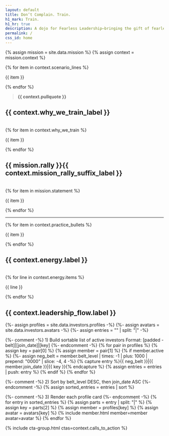 ```yaml
---
layout: default
title: Don’t Complain. Train.
h1_mark: Train.
h1_hr: true
description: A dojo for Fearless Leadership—bringing the gift of fearlessness (se-mu-i) into homes, classrooms, dojos, and boardrooms. We train mind, body, tone, and timing to cultivate presence under pressure.
permalink: /
css_id: home
---
```


{% assign mission = site.data.mission %}
{% assign context = mission.context %}

<section class="md-flow">
  {% for item in context.scenario_lines %}
  <p>{{ item }}</p>
  {% endfor %}

  <br/>

  <blockquote><strong>{{ context.pullquote }}</strong></blockquote>
</section>

<section class="md-flow">
  <h2>{{ context.why_we_train_label }}</h2>
  <br>
  {% for item in context.why_we_train %}
  <p>{{ item }}</p>
  {% endfor %}
</section>

<section class="md-flow">
  <h2>{{ mission.rally }}{{ context.mission_rally_suffix_label }}</h2>
  <br>
  {% for item in mission.statement %}
  <p>{{ item }}</p>
  {% endfor %}

  <hr/>

  {% for item in context.practice_bullets %}
  <p>{{ item }}</p>
  {% endfor %}
</section>

<section class="md-flow">
  <h2>{{ context.energy.label }}</h2>
  <br>
  {% for line in context.energy.items %}
  <p>{{ line }}</p>
  {% endfor %}
</section>

<section class="md-flow">
  <h2>{{ context.leadership_flow.label }}</h2>
</section>

<div class="md-investors">
  {%- assign profiles = site.data.investors.profiles -%}
  {%- assign avatars  = site.data.investors.avatars -%}
  {%- assign entries  = "" | split: "|" -%}

  {%- comment -%}
    1) Build sortable list of active investors
       Format: [padded -belt]|[join_date]|[key]
  {%- endcomment -%}
  {% for pair in profiles %}
    {% assign key = pair[0] %}
    {% assign member = pair[1] %}
    {% if member.active %}
      {%- assign neg_belt = member.belt_level | times: -1 | plus: 1000 | prepend: "0000" | slice: -4, 4 -%}
      {% capture entry %}{{ neg_belt }}|{{ member.join_date }}|{{ key }}{% endcapture %}
      {% assign entries = entries | push: entry %}
    {% endif %}
  {% endfor %}

  {%- comment -%} 2) Sort by belt_level DESC, then join_date ASC {%- endcomment -%}
  {% assign sorted_entries = entries | sort %}

  {%- comment -%} 3) Render each profile card {%- endcomment -%}
  {% for entry in sorted_entries %}
    {% assign parts  = entry | split: "|" %}
    {% assign key    = parts[2] %}
    {% assign member = profiles[key] %}
    {% assign avatar = avatars[key] %}
    {% include member.html member=member avatar=avatar %}
  {% endfor %}
</div>

{% include cta-group.html ctas=context.calls_to_action %}